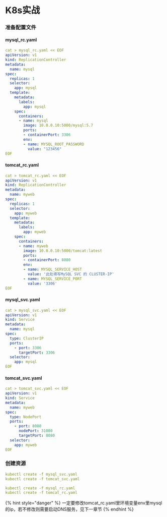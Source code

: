 # K8s实战

### 准备配置文件

#### mysql\_rc.yaml

```yaml
cat > mysql_rc.yaml << EOF
apiVersion: v1
kind: ReplicationController
metadata:
  name: mysql
spec:
  replicas: 1
  selector:
    app: mysql
  template:
    metadata:
      labels: 
        app: mysql
    spec:
      containers:
      - name: mysql
        image: 10.0.0.10:5000/mysql:5.7
        ports:
        - containerPort: 3306
        env:
        - name: MYSQL_ROOT_PASSWORD
          value: "123456"
EOF

```

#### tomcat\_rc.yaml

```yaml
cat > tomcat_rc.yaml << EOF
apiVersion: v1
kind: ReplicationController
metadata:
  name: myweb
spec:
  replicas: 1
  selector:
    app: myweb
  template:
    metadata:
      labels:
        app: myweb
    spec:
      containers:
      - name: myweb
        image: 10.0.0.10:5000/tomcat:latest
        ports:
        - containerPort: 8080
        env:
        - name: MYSQL_SERVICE_HOST
          value: '此处填写MySQL SVC 的 CLUSTER-IP'
        - name: MYSQL_SERVICE_PORT
          value: '3306'
EOF

```

#### mysql\_svc.yaml

```yaml
cat > mysql_svc.yaml << EOF
apiVersion: v1
kind: Service
metadata:
  name: mysql
spec:
  type: ClusterIP
  ports:
    - port: 3306
      targetPort: 3306
  selector:
    app: mysql
EOF

```

#### tomcat\_svc.yaml

```yaml
cat > tomcat_svc.yaml << EOF
apiVersion: v1
kind: Service
metadata:
  name: myweb
spec:
  type: NodePort
  ports:
    - port: 8080
      nodePort: 31080
      targetPort: 8080
  selector:
    app: myweb
EOF

```



### 创建资源

```yaml
kubectl create -f mysql_svc.yaml
kubectl create -f tomcat_svc.yaml

kubectl create -f mysql_rc.yaml
kubectl create -f tomcat_rc.yaml

```



{% hint style="danger" %}
一定要修改tomcat\_rc.yaml里环境变量env里mysql的ip，若不修改则需要启动DNS服务，见下一章节
{% endhint %}

